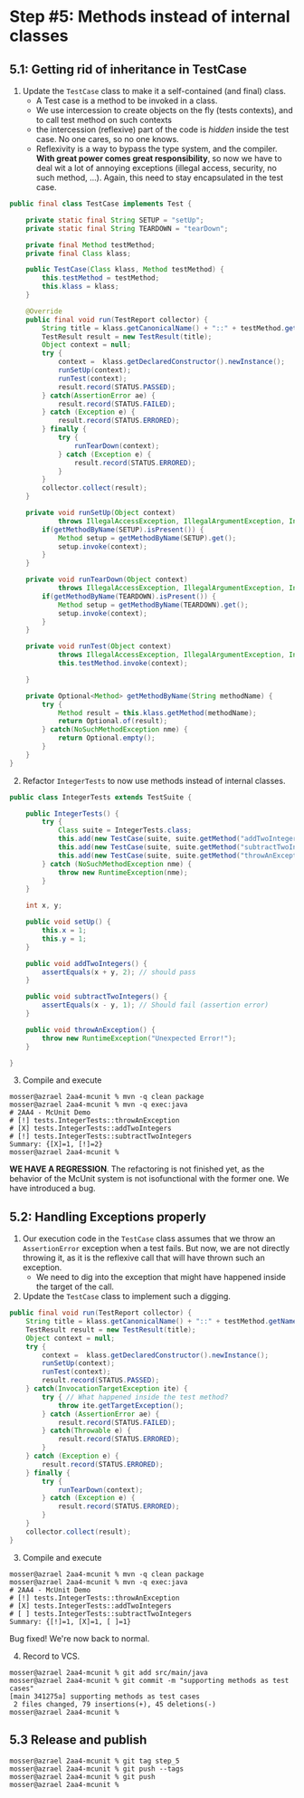 # Step #5: Methods instead of internal classes

## 5.1: Getting rid of inheritance in TestCase

1. Update the `TestCase` class to make it a self-contained (and final) class. 
    - A Test case is a method to be invoked in a class.
    - We use intercession to create objects on the fly (tests contexts), and to call test method on such contexts
    - the intercession (reflexive) part of the code is _hidden_ inside the test case. No one cares, so no one knows.
    - Reflexivity is a way to bypass the type system, and the compiler. **With great power comes great responsibility**, so now we have to deal wit a lot of annoying exceptions (illegal access, security, no such method, ...). Again, this need to stay encapsulated in the test case.

```java
public final class TestCase implements Test {

    private static final String SETUP = "setUp";
    private static final String TEARDOWN = "tearDown";

    private final Method testMethod;
    private final Class klass;

    public TestCase(Class klass, Method testMethod) {
        this.testMethod = testMethod;
        this.klass = klass;
    }

    @Override
    public final void run(TestReport collector) {
        String title = klass.getCanonicalName() + "::" + testMethod.getName();
        TestResult result = new TestResult(title);
        Object context = null;
        try {
            context =  klass.getDeclaredConstructor().newInstance();
            runSetUp(context);
            runTest(context);
            result.record(STATUS.PASSED);
        } catch(AssertionError ae) {
            result.record(STATUS.FAILED);
        } catch (Exception e) {
            result.record(STATUS.ERRORED);
        } finally {
            try {
                runTearDown(context);
            } catch (Exception e) {
                result.record(STATUS.ERRORED);
            }
        }
        collector.collect(result);
    }

    private void runSetUp(Object context)
            throws IllegalAccessException, IllegalArgumentException, InvocationTargetException {
        if(getMethodByName(SETUP).isPresent()) {
            Method setup = getMethodByName(SETUP).get();
            setup.invoke(context);
        }
    }

    private void runTearDown(Object context)
            throws IllegalAccessException, IllegalArgumentException, InvocationTargetException {
        if(getMethodByName(TEARDOWN).isPresent()) {
            Method setup = getMethodByName(TEARDOWN).get();
            setup.invoke(context);
        }
    }

    private void runTest(Object context)
            throws IllegalAccessException, IllegalArgumentException, InvocationTargetException {
            this.testMethod.invoke(context);

    }

    private Optional<Method> getMethodByName(String methodName) {
        try {
            Method result = this.klass.getMethod(methodName);
            return Optional.of(result);
        } catch(NoSuchMethodException nme) {
            return Optional.empty();
        }
    }
}
```

2. Refactor `IntegerTests` to now use methods instead of internal classes.

```java
public class IntegerTests extends TestSuite {

    public IntegerTests() {
        try {
            Class suite = IntegerTests.class;
            this.add(new TestCase(suite, suite.getMethod("addTwoIntegers")));
            this.add(new TestCase(suite, suite.getMethod("subtractTwoIntegers")));
            this.add(new TestCase(suite, suite.getMethod("throwAnException")));
        } catch (NoSuchMethodException nme) {
            throw new RuntimeException(nme);
        }
    }

    int x, y;

    public void setUp() {
        this.x = 1;
        this.y = 1;
    }

    public void addTwoIntegers() {
        assertEquals(x + y, 2); // should pass
    }

    public void subtractTwoIntegers() {
        assertEquals(x - y, 1); // Should fail (assertion error)
    }

    public void throwAnException() {
        throw new RuntimeException("Unexpected Error!");
    }

}
```

3. Compile and execute

```
mosser@azrael 2aa4-mcunit % mvn -q clean package
mosser@azrael 2aa4-mcunit % mvn -q exec:java    
# 2AA4 - McUnit Demo
# [!] tests.IntegerTests::throwAnException
# [X] tests.IntegerTests::addTwoIntegers
# [!] tests.IntegerTests::subtractTwoIntegers
Summary: {[X]=1, [!]=2}
mosser@azrael 2aa4-mcunit % 
```

**WE HAVE A REGRESSION**. The refactoring is not finished yet, as the behavior of the McUnit system is not isofunctional with the former one. We have introduced a bug.

## 5.2: Handling Exceptions properly

1. Our execution code in the `TestCase` class assumes that we throw an `AssertionError` exception when a test fails. But now, we are not directly throwing it, as it is the reflexive call that will have thrown such an exception.
    - We need to dig into the exception that might have happened inside the target of the call.
2. Update the `TestCase` class to implement such a digging.

```java
public final void run(TestReport collector) {
    String title = klass.getCanonicalName() + "::" + testMethod.getName();
    TestResult result = new TestResult(title);
    Object context = null;
    try {
        context =  klass.getDeclaredConstructor().newInstance();
        runSetUp(context);
        runTest(context);
        result.record(STATUS.PASSED);
    } catch(InvocationTargetException ite) {
        try { // What happened inside the test method?
            throw ite.getTargetException();
        } catch (AssertionError ae) {
            result.record(STATUS.FAILED);
        } catch(Throwable e) {
            result.record(STATUS.ERRORED);
        }
    } catch (Exception e) {
        result.record(STATUS.ERRORED);
    } finally {
        try {
            runTearDown(context);
        } catch (Exception e) {
            result.record(STATUS.ERRORED);
        }
    }
    collector.collect(result);
}
```

3. Compile and execute

```
mosser@azrael 2aa4-mcunit % mvn -q clean package
mosser@azrael 2aa4-mcunit % mvn -q exec:java    
# 2AA4 - McUnit Demo
# [!] tests.IntegerTests::throwAnException
# [X] tests.IntegerTests::addTwoIntegers
# [ ] tests.IntegerTests::subtractTwoIntegers
Summary: {[!]=1, [X]=1, [ ]=1}
```

Bug fixed! We're now back to normal.

4. Record to VCS.

```
mosser@azrael 2aa4-mcunit % git add src/main/java 
mosser@azrael 2aa4-mcunit % git commit -m "supporting methods as test cases"
[main 341275a] supporting methods as test cases
 2 files changed, 79 insertions(+), 45 deletions(-)
mosser@azrael 2aa4-mcunit % 
```

## 5.3 Release and publish

```
mosser@azrael 2aa4-mcunit % git tag step_5
mosser@azrael 2aa4-mcunit % git push --tags
mosser@azrael 2aa4-mcunit % git push
mosser@azrael 2aa4-mcunit % 
```
